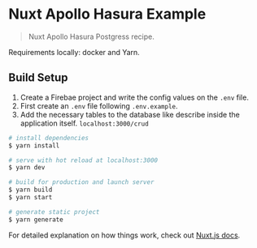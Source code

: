 # Nuxt Apollo Hasura Example

> Nuxt Apollo Hasura Postgress recipe.

Requirements locally: docker and Yarn. 

## Build Setup

1. Create a Firebae project and write the config values on the `.env` file. 
2. First create an `.env` file following `.env.example`.
3. Add the necessary tables to the database like describe inside the application itself. `localhost:3000/crud`



```bash
# install dependencies
$ yarn install

# serve with hot reload at localhost:3000
$ yarn dev

# build for production and launch server
$ yarn build
$ yarn start

# generate static project
$ yarn generate
```

For detailed explanation on how things work, check out [Nuxt.js docs](https://nuxtjs.org).
